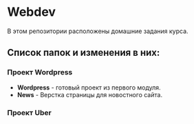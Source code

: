 # Webdev

В этом репозитории расположены домашние задания курса. 

## Список папок и изменения в них:

### Проект Wordpress

* **Wordpress** - готовый проект из первого модуля.
* **News** - Верстка страницы для новостного сайта.

### Проект Uber
